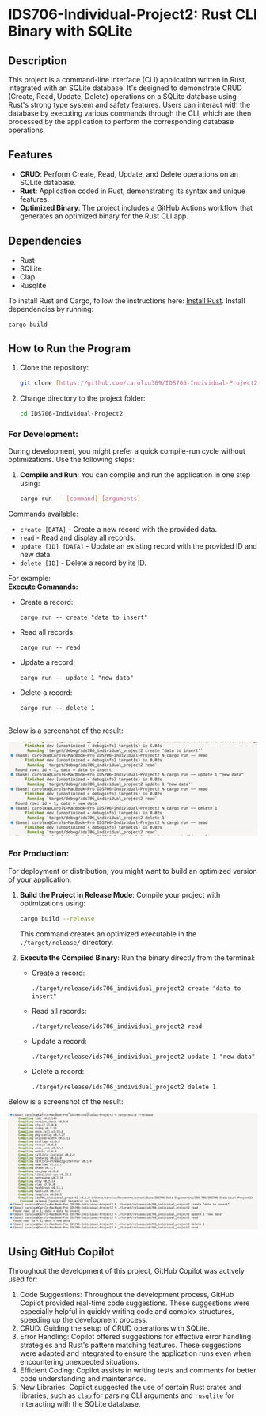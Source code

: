 # IDS706-Individual-Project2: Rust CLI Binary with SQLite

## Description
This project is a command-line interface (CLI) application written in Rust, integrated with an SQLite database. It's designed to demonstrate CRUD (Create, Read, Update, Delete) operations on a SQLite database using Rust's strong type system and safety features. Users can interact with the database by executing various commands through the CLI, which are then processed by the application to perform the corresponding database operations.

## Features
- **CRUD**: Perform Create, Read, Update, and Delete operations on an SQLite database.
- **Rust**: Application coded in Rust, demonstrating its syntax and unique features.
- **Optimized Binary**: The project includes a GitHub Actions workflow that generates an optimized binary for the Rust CLI app.

## Dependencies
- Rust
- SQLite
- Clap
- Rusqlite

To install Rust and Cargo, follow the instructions here: [Install Rust](https://www.rust-lang.org/tools/install).
Install dependencies by running:
  ```
  cargo build
  ```

## How to Run the Program

1. Clone the repository:
   ```sh
   git clone [https://github.com/carolxu369/IDS706-Individual-Project2.git]
   ```
2. Change directory to the project folder:
   ```sh
   cd IDS706-Individual-Project2
   ```

### For Development:
During development, you might prefer a quick compile-run cycle without optimizations. Use the following steps:

1. **Compile and Run**: 
   You can compile and run the application in one step using:
   ```sh
   cargo run -- [command] [arguments]
   ```

Commands available:
- `create [DATA]` - Create a new record with the provided data.
- `read` - Read and display all records.
- `update [ID] [DATA]` - Update an existing record with the provided ID and new data.
- `delete [ID]` - Delete a record by its ID.

For example:  
**Execute Commands:**
   - Create a record:
     ```
     cargo run -- create "data to insert"
     ```
   - Read all records:
     ```
     cargo run -- read
     ```
   - Update a record:
     ```
     cargo run -- update 1 "new data"
     ```
   - Delete a record:
     ```
     cargo run -- delete 1  
  
Below is a screenshot of the result:

![Development Output](/output/development.png)

### For Production:
For deployment or distribution, you might want to build an optimized version of your application:

1. **Build the Project in Release Mode**:
   Compile your project with optimizations using:
   ```sh
   cargo build --release
   ```
   This command creates an optimized executable in the `./target/release/` directory.

2. **Execute the Compiled Binary**: 
   Run the binary directly from the terminal:
   - Create a record:
     ```
     ./target/release/ids706_individual_project2 create "data to insert"
     ```
   - Read all records:
     ```
     ./target/release/ids706_individual_project2 read
     ```
   - Update a record:
     ```
     ./target/release/ids706_individual_project2 update 1 "new data"
     ```
   - Delete a record:
     ```
     ./target/release/ids706_individual_project2 delete 1
     ```  
  
Below is a screenshot of the result:

![Production Output](/output/production.png)

## Using GitHub Copilot
Throughout the development of this project, GitHub Copilot was actively used for:  

1. Code Suggestions: Throughout the development process, GitHub Copilot provided real-time code suggestions. These suggestions were especially helpful in quickly writing code and complex structures, speeding up the development process.
2. CRUD: Guiding the setup of CRUD operations with SQLite.
3. Error Handling: Copilot offered suggestions for effective error handling strategies and Rust's pattern matching features. These suggestions were adapted and integrated to ensure the application runs even when encountering unexpected situations.
4. Efficient Coding: Copilot assists in writing tests and comments for better code understanding and maintenance.
5. New Libraries: Copilot suggested the use of certain Rust crates and libraries, such as `clap` for parsing CLI arguments and `rusqlite` for interacting with the SQLite database.